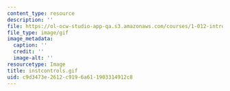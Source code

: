 ```yaml
---
content_type: resource
description: ''
file: https://ol-ocw-studio-app-qa.s3.amazonaws.com/courses/1-012-introduction-to-civil-engineering-design-spring-2002/c9d3473e2612c9196a611903314912c8_instcontrols.gif
file_type: image/gif
image_metadata:
  caption: ''
  credit: ''
  image-alt: ''
resourcetype: Image
title: instcontrols.gif
uid: c9d3473e-2612-c919-6a61-1903314912c8
---
```

